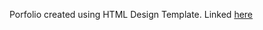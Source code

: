 Porfolio created using HTML Design Template. 
Linked [here](https://html.design/download/dominic-personal-template/)
